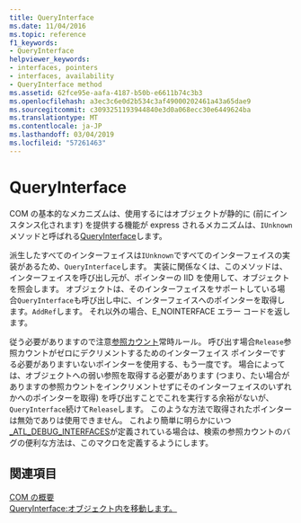 ```yaml
---
title: QueryInterface
ms.date: 11/04/2016
ms.topic: reference
f1_keywords:
- QueryInterface
helpviewer_keywords:
- interfaces, pointers
- interfaces, availability
- QueryInterface method
ms.assetid: 62fce95e-aafa-4187-b50b-e6611b74c3b3
ms.openlocfilehash: a3ec3c6e0d2b534c3af49000202461a43a65dae9
ms.sourcegitcommit: c3093251193944840e3d0a068ecc30e6449624ba
ms.translationtype: MT
ms.contentlocale: ja-JP
ms.lasthandoff: 03/04/2019
ms.locfileid: "57261463"
---
```

# <a name="queryinterface"></a>QueryInterface

COM の基本的なメカニズムは、使用するにはオブジェクトが静的に (前にインスタンス化されます) を提供する機能が express されるメカニズムは、`IUnknown`メソッドと呼ばれる[QueryInterface](/windows/desktop/api/unknwn/nf-unknwn-iunknown-queryinterface(q_))します。

派生したすべてのインターフェイスは`IUnknown`ですべてのインターフェイスの実装があるため、`QueryInterface`します。 実装に関係なくは、このメソッドは、インターフェイスを呼び出し元が、ポインターの IID を使用して、オブジェクトを照会します。 オブジェクトは、そのインターフェイスをサポートしている場合`QueryInterface`も呼び出し中に、インターフェイスへのポインターを取得します。`AddRef`します。 それ以外の場合、E_NOINTERFACE エラー コードを返します。

従う必要がありますので注意[参照カウント](../atl/reference-counting.md)常時ルール。 呼び出す場合`Release`参照カウントがゼロにデクリメントするためのインターフェイス ポインターでする必要がありますいないポインターを使用する、もう一度です。 場合によっては、オブジェクトへの弱い参照を取得する必要があります (つまり、たい場合がありますの参照カウントをインクリメントせずにそのインターフェイスのいずれかへのポインターを取得) を呼び出すことでこれを実行する余裕がないが、`QueryInterface`続けて`Release`します。 このような方法で取得されたポインターは無効でありは使用できません。 これより簡単に明らかにいつ[_ATL_DEBUG_INTERFACES](reference/debugging-and-error-reporting-macros.md#_atl_debug_interfaces)が定義されている場合は、検索の参照カウントのバグの便利な方法は、このマクロを定義するようにします。

## <a name="see-also"></a>関連項目

[COM の概要](../atl/introduction-to-com.md)<br/>
[QueryInterface:オブジェクト内を移動します。](/windows/desktop/com/queryinterface--navigating-in-an-object)
